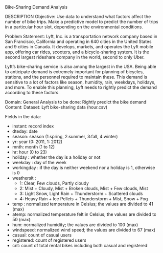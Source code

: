 Bike-Sharing Demand Analysis

DESCRIPTION
Objective:  Use data to understand what factors affect the number of bike trips. Make a predictive model to predict the 
number of trips in a particular hour slot, depending on the environmental conditions.

Problem Statement:
Lyft, Inc. is a transportation network company based in San Francisco, California and operating in 640 cities in the 
United States and 9 cities in Canada. It develops, markets, and operates the Lyft mobile app, offering car rides, scooters, 
and a bicycle-sharing system. It is the second largest rideshare company in the world, second to only Uber.

Lyft’s bike-sharing service is also among the largest in the USA. Being able to anticipate demand is extremely important 
for planning of bicycles, stations, and the personnel required to maintain these. This demand is sensitive to a lot of 
factors like season, humidity, rain, weekdays, holidays, and more. To enable this planning, Lyft needs to rightly predict 
the demand according to these factors.

Domain: General
Analysis to be done: Rightly predict the bike demand
Content: Dataset: Lyft bike-sharing data (hour.csv)

Fields in the data:
- instant: record index
- dteday: date
- season: season (1:spring, 2:summer, 3:fall, 4:winter)
- yr: year (0: 2011, 1: 2012)
- mnth: month (1 to 12)
- hr: hour (0 to 23)
- holiday : whether the day is a holiday or not
- weekday : day of the week
- workingday : if the day is neither weekend nor a holiday is 1, otherwise is 0
- weathersit : 
	- 1: Clear, Few clouds, Partly cloudy
	- 2: Mist + Cloudy, Mist + Broken clouds, Mist + Few clouds, Mist
	- 3: Light Snow, Light Rain + Thunderstorm + Scattered clouds
	- 4: Heavy Rain + Ice Pellets + Thunderstorm + Mist, Snow + Fog
- temp : normalized temperature in Celsius; the values are divided to 41 (max)
- atemp: normalized temperature felt in Celsius; the values are divided to 50 (max)
- hum: normalized humidity; the values are divided to 100 (max)
- windspeed: normalized wind speed; the values are divided to 67 (max)
- casual: count of casual users
- registered: count of registered users
- cnt: count of total rental bikes including both casual and registered
